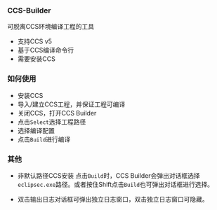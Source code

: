 ### CCS-Builder ###
可脱离CCS环境编译工程的工具
* 支持CCS v5
* 基于CCS编译命令行
* 需要安装CCS

### 如何使用 ###

* 安装CCS
* 导入/建立CCS工程，并保证工程可编译
* 关闭CCS，打开CCS Builder
* 点击`Select`选择工程路径
* 选择编译配置
* 点击`Build`进行编译

### 其他

* 非默认路径CCS安装
点击`Build`时，CCS Builder会弹出对话框选择`eclipsec.exe`路径。或者按住Shift点击`Build`也可弹出对话框进行选择。

* 双击输出日志对话框可弹出独立日志窗口，双击独立日志窗口可隐藏。
